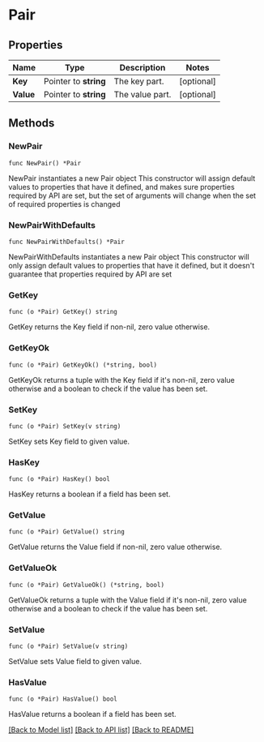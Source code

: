 # Pair

## Properties

Name | Type | Description | Notes
------------ | ------------- | ------------- | -------------
**Key** | Pointer to **string** | The key part. | [optional] 
**Value** | Pointer to **string** | The value part. | [optional] 

## Methods

### NewPair

`func NewPair() *Pair`

NewPair instantiates a new Pair object
This constructor will assign default values to properties that have it defined,
and makes sure properties required by API are set, but the set of arguments
will change when the set of required properties is changed

### NewPairWithDefaults

`func NewPairWithDefaults() *Pair`

NewPairWithDefaults instantiates a new Pair object
This constructor will only assign default values to properties that have it defined,
but it doesn't guarantee that properties required by API are set

### GetKey

`func (o *Pair) GetKey() string`

GetKey returns the Key field if non-nil, zero value otherwise.

### GetKeyOk

`func (o *Pair) GetKeyOk() (*string, bool)`

GetKeyOk returns a tuple with the Key field if it's non-nil, zero value otherwise
and a boolean to check if the value has been set.

### SetKey

`func (o *Pair) SetKey(v string)`

SetKey sets Key field to given value.

### HasKey

`func (o *Pair) HasKey() bool`

HasKey returns a boolean if a field has been set.

### GetValue

`func (o *Pair) GetValue() string`

GetValue returns the Value field if non-nil, zero value otherwise.

### GetValueOk

`func (o *Pair) GetValueOk() (*string, bool)`

GetValueOk returns a tuple with the Value field if it's non-nil, zero value otherwise
and a boolean to check if the value has been set.

### SetValue

`func (o *Pair) SetValue(v string)`

SetValue sets Value field to given value.

### HasValue

`func (o *Pair) HasValue() bool`

HasValue returns a boolean if a field has been set.


[[Back to Model list]](../README.md#documentation-for-models) [[Back to API list]](../README.md#documentation-for-api-endpoints) [[Back to README]](../README.md)


